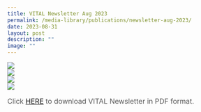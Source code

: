 ```yaml
---
title: VITAL Newsletter Aug 2023
permalink: /media-library/publications/newsletter-aug-2023/
date: 2023-08-31
layout: post
description: ""
image: ""
---
```

<img src="/images/Media/newsletter 0823 01.JPG">
<br>
<img src="/images/Media/newsletter 0823 02.jpeg">
<br>
<img src="/images/Media/newsletter 0823 03.jpeg">
<br>
<img src="/images/Media/newsletter 0823 04.jpeg">

<p style="font-size: 16px;color:#585858;text-align:justify;">
Click <a href="/files/newsletter%20feb%2023.pdf">HERE</a> to download VITAL Newsletter in PDF format.
</p>